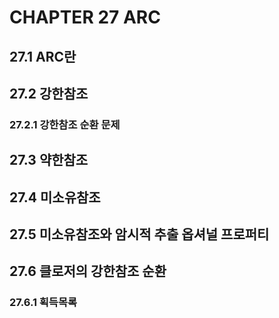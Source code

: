 # CHAPTER 27 ARC

## 27.1 ARC란

## 27.2 강한참조

### 27.2.1 강한참조 순환 문제

## 27.3 약한참조

## 27.4 미소유참조

## 27.5 미소유참조와 암시적 추출 옵셔널 프로퍼티

## 27.6 클로저의 강한참조 순환

### 27.6.1 획득목록
